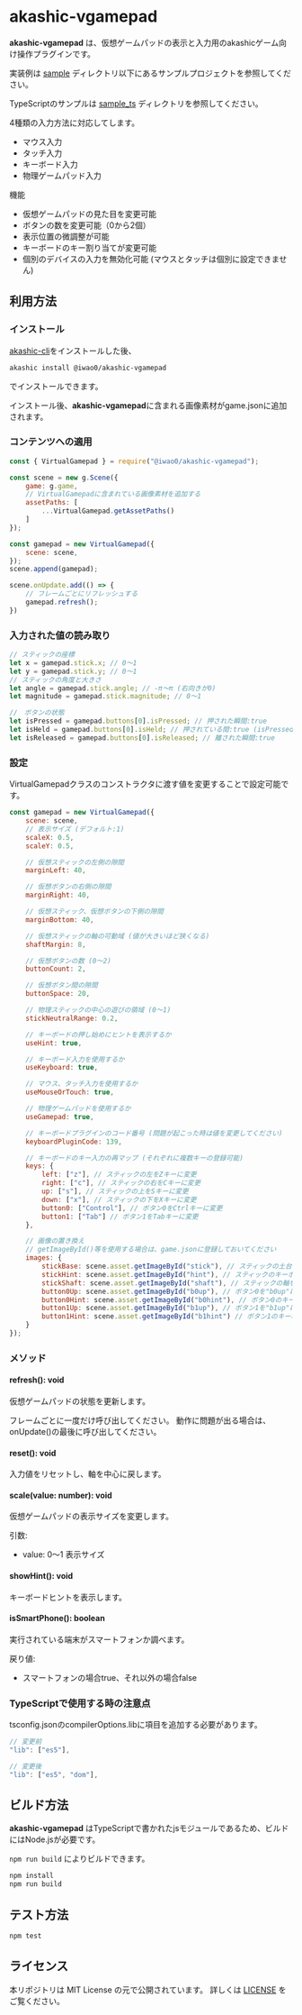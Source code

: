 # akashic-vgamepad

**akashic-vgamepad** は、仮想ゲームパッドの表示と入力用のakashicゲーム向け操作プラグインです。

実装例は [sample](./sample) ディレクトリ以下にあるサンプルプロジェクトを参照してください。

TypeScriptのサンプルは [sample_ts](./sample_ts) ディレクトリを参照してください。

4種類の入力方法に対応してします。
- マウス入力
- タッチ入力
- キーボード入力
- 物理ゲームパッド入力

機能
- 仮想ゲームパッドの見た目を変更可能
- ボタンの数を変更可能（0から2個）
- 表示位置の微調整が可能
- キーボードのキー割り当てが変更可能
- 個別のデバイスの入力を無効化可能 (マウスとタッチは個別に設定できません)

## 利用方法

### インストール

[akashic-cli](https://github.com/akashic-games/akashic-cli)をインストールした後、

```sh
akashic install @iwao0/akashic-vgamepad
```

でインストールできます。

インストール後、**akashic-vgamepad**に含まれる画像素材がgame.jsonに追加されます。

### コンテンツへの適用

```javascript
const { VirtualGamepad } = require("@iwao0/akashic-vgamepad");

const scene = new g.Scene({
	game: g.game,
	// VirtualGamepadに含まれている画像素材を追加する
	assetPaths: [
		...VirtualGamepad.getAssetPaths()
	]
});

const gamepad = new VirtualGamepad({
	scene: scene,
});
scene.append(gamepad);

scene.onUpdate.add(() => {
	// フレームごとにリフレッシュする
	gamepad.refresh();
})
```

### 入力された値の読み取り

```javascript
// スティックの座標
let x = gamepad.stick.x; // 0〜1
let y = gamepad.stick.y; // 0〜1
// スティックの角度と大きさ
let angle = gamepad.stick.angle; // -π〜π (右向きが0)
let magnitude = gamepad.stick.magnitude; // 0〜1

//　ボタンの状態
let isPressed = gamepad.buttons[0].isPressed; // 押された瞬間:true
let isHeld = gamepad.buttons[0].isHeld; // 押されている間:true (isPressedがtrueになった次のフレームからtrueになる)
let isReleased = gamepad.buttons[0].isReleased; // 離された瞬間:true
```

### 設定

VirtualGamepadクラスのコンストラクタに渡す値を変更することで設定可能です。

```javascript
const gamepad = new VirtualGamepad({
	scene: scene,
	// 表示サイズ (デフォルト:1)
	scaleX: 0.5,
	scaleY: 0.5,

	// 仮想スティックの左側の隙間
	marginLeft: 40,

	// 仮想ボタンの右側の隙間
	marginRight: 40,

	// 仮想スティック、仮想ボタンの下側の隙間
	marginBottom: 40,

	// 仮想スティックの軸の可動域 (値が大きいほど狭くなる)
	shaftMargin: 8,

	// 仮想ボタンの数 (0〜2)
	buttonCount: 2,

	// 仮想ボタン間の隙間
	buttonSpace: 20,

	// 物理スティックの中心の遊びの領域 (0〜1)
	stickNeutralRange: 0.2,

	// キーボードの押し始めにヒントを表示するか
	useHint: true,

	// キーボード入力を使用するか
	useKeyboard: true,

	// マウス、タッチ入力を使用するか
	useMouseOrTouch: true,

	// 物理ゲームパッドを使用するか
	useGamepad: true,

	// キーボードプラグインのコード番号 (問題が起こった時は値を変更してください)
	keyboardPluginCode: 139,

	// キーボードのキー入力の再マップ (それぞれに複数キーの登録可能)
	keys: {
		left: ["z"], // スティックの左をZキーに変更
		right: ["c"], // スティックの右をCキーに変更
		up: ["s"], // スティックの上をSキーに変更
		down: ["x"], // スティックの下をXキーに変更
		button0: ["Control"], // ボタン0をCtrlキーに変更
		button1: ["Tab"] // ボタン1をTabキーに変更
	},

	// 画像の置き換え
	// getImageById()等を使用する場合は、game.jsonに登録しておいてください
	images: {
		stickBase: scene.asset.getImageById("stick"), // スティックの土台を"stick"に変更
		stickHint: scene.asset.getImageById("hint"), // スティックのキーボードヒント(WASD)を"hint"に変更
		stickShaft: scene.asset.getImageById("shaft"), // スティックの軸を"shaft"に変更
		button0Up: scene.asset.getImageById("b0up"), // ボタン0を"b0up"に変更
		button0Hint: scene.asset.getImageById("b0hint"), // ボタン0のキーボードヒントを"b0hint"に変更
		button1Up: scene.asset.getImageById("b1up"), // ボタン1を"b1up"に変更
		button1Hint: scene.asset.getImageById("b1hint") // ボタン1のキーボードヒントを"b1hint"に変更
	}
});
```

### メソッド

#### refresh(): void

仮想ゲームパッドの状態を更新します。

フレームごとに一度だけ呼び出してください。
動作に問題が出る場合は、onUpdate()の最後に呼び出してください。

#### reset(): void

入力値をリセットし、軸を中心に戻します。

#### scale(value: number): void

仮想ゲームパッドの表示サイズを変更します。

引数:
- value: 0〜1 表示サイズ

#### showHint(): void

キーボードヒントを表示します。

#### isSmartPhone(): boolean

実行されている端末がスマートフォンか調べます。

戻り値:
- スマートフォンの場合true、それ以外の場合false

### TypeScriptで使用する時の注意点

tsconfig.jsonのcompilerOptions.libに項目を追加する必要があります。

```javascript
// 変更前
"lib": ["es5"],

// 変更後
"lib": ["es5", "dom"],
```

## ビルド方法

**akashic-vgamepad** はTypeScriptで書かれたjsモジュールであるため、ビルドにはNode.jsが必要です。

`npm run build` によりビルドできます。

```sh
npm install
npm run build
```

## テスト方法

```sh
npm test
```

## ライセンス
本リポジトリは MIT License の元で公開されています。
詳しくは [LICENSE](./LICENSE) をご覧ください。
